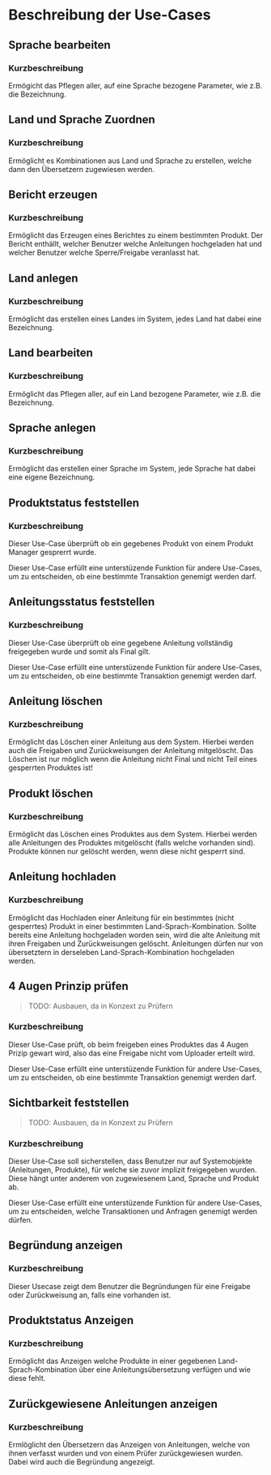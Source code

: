 # Beschreibung der Use-Cases

## Sprache bearbeiten

### Kurzbeschreibung
Ermögicht das Pflegen aller, auf eine Sprache bezogene Parameter, wie z.B. die Bezeichnung.

## Land und Sprache Zuordnen

### Kurzbeschreibung
Ermöglicht es Kombinationen aus Land und Sprache zu erstellen, welche dann den Übersetzern zugewiesen werden.

## Bericht erzeugen

### Kurzbeschreibung
Ermöglicht das Erzeugen eines Berichtes zu einem bestimmten Produkt. Der Bericht enthällt, welcher Benutzer welche Anleitungen hochgeladen hat und welcher Benutzer welche Sperre/Freigabe veranlasst hat.

## Land anlegen

### Kurzbeschreibung
Ermöglicht das erstellen eines Landes im System, jedes Land hat dabei eine Bezeichnung.

## Land bearbeiten

### Kurzbeschreibung
Ermöglicht das Pflegen aller, auf ein Land bezogene Parameter, wie z.B. die Bezeichnung.

## Sprache anlegen

### Kurzbeschreibung
Ermöglicht das erstellen einer Sprache im System, jede Sprache hat dabei eine eigene Bezeichnung.

## Produktstatus feststellen

### Kurzbeschreibung
Dieser Use-Case überprüft ob ein gegebenes Produkt von einem Produkt Manager gesprerrt wurde.

Dieser Use-Case erfüllt eine unterstüzende Funktion für andere Use-Cases, um zu entscheiden, ob eine bestimmte Transaktion genemigt werden darf.

## Anleitungsstatus feststellen

### Kurzbeschreibung
Dieser Use-Case überprüft ob eine gegebene Anleitung vollständig freigegeben wurde und somit als Final gilt.

Dieser Use-Case erfüllt eine unterstüzende Funktion für andere Use-Cases, um zu entscheiden, ob eine bestimmte Transaktion genemigt werden darf.

## Anleitung löschen

### Kurzbeschreibung
Ermöglicht das Löschen einer Anleitung aus dem System. Hierbei werden auch die Freigaben und Zurückweisungen der Anleitung mitgelöscht. Das Löschen ist nur möglich wenn die Anleitung nicht Final und nicht Teil eines gesperrten Produktes ist!

## Produkt löschen

### Kurzbeschreibung
Ermöglicht das Löschen eines Produktes aus dem System. Hierbei werden alle Anleitungen des Produktes mitgelöscht (falls welche vorhanden sind). Produkte können nur gelöscht werden, wenn diese nicht gesperrt sind.

## Anleitung hochladen

### Kurzbeschreibung
Ermöglicht das Hochladen einer Anleitung für ein bestimmtes (nicht gesperrtes) Produkt in einer bestimmten Land-Sprach-Kombination. Sollte bereits eine Anleitung hochgeladen worden sein, wird die alte Anleitung mit ihren Freigaben und Zurückweisungen gelöscht. Anleitungen dürfen nur von übersetztern in derseleben Land-Sprach-Kombination hochgeladen werden.

## 4 Augen Prinzip prüfen
> TODO: Ausbauen, da in Konzext zu Prüfern
### Kurzbeschreibung
Dieser Use-Case prüft, ob beim freigeben eines Produktes das 4 Augen Prizip gewart wird, also das eine Freigabe nicht vom Uploader erteilt wird.

Dieser Use-Case erfüllt eine unterstüzende Funktion für andere Use-Cases, um zu entscheiden, ob eine bestimmte Transaktion genemigt werden darf.

## Sichtbarkeit feststellen
> TODO: Ausbauen, da in Konzext zu Prüfern
### Kurzbeschreibung
Dieser Use-Case soll sicherstellen, dass Benutzer nur auf Systemobjekte (Anleitungen, Produkte), für welche sie zuvor implizit freigegeben wurden. Diese hängt unter anderem von zugewiesenem Land, Sprache und Produkt ab.

Dieser Use-Case erfüllt eine unterstüzende Funktion für andere Use-Cases, um zu entscheiden, welche Transaktionen und Anfragen genemigt werden dürfen.

## Begründung anzeigen

### Kurzbeschreibung
Dieser Usecase zeigt dem Benutzer die Begründungen für eine Freigabe oder Zurückweisung an, falls eine vorhanden ist.

## Produktstatus Anzeigen

### Kurzbeschreibung
Ermöglicht das Anzeigen welche Produkte in einer gegebenen Land-Sprach-Kombination über eine Anleitungsübersetzung verfügen und wie diese fehlt.

## Zurückgewiesene Anleitungen anzeigen

### Kurzbeschreibung
Ermlöglicht den Übersetzern das Anzeigen von Anleitungen, welche von ihnen verfasst wurden und von einem Prüfer zurückgewiesen wurden. Dabei wird auch die Begründung angezeigt. 


